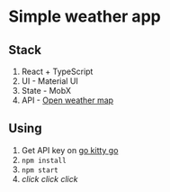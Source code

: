 # Simple weather app
## Stack
1. React + TypeScript
2. UI - Material UI
3. State - MobX
4. API - [Open weather map](https://openweathermap.org/)
## Using
1. Get API key on [go kitty go](https://home.openweathermap.org/api_keys)
2. ```npm install```
3. ```npm start```
4. _click click click_
